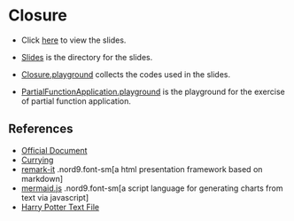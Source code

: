# Closure

- Click [here](https://chenshenyi.github.io/ClosureAndCaptureList/Slides/index.html#1) to view the slides.

- [Slides](Slides) is the directory for the slides.
- [Closure.playground](Closure.playground) collects the codes used in the slides.
- [PartialFunctionApplication.playground](PartialFunctionApplication.playground) is the playground for the exercise of partial function application.

## References

- [Official Document](https://docs.swift.org/swift-book/documentation/the-swift-programming-language/closures/)
- [Currying](https://pjchender.dev/javascript/js-functional-programming-currying/)
- [remark-it](https://github.com/1-2-3/remark-it) .nord9.font-sm[a html presentation framework based on markdown]
- [mermaid.js](https://mermaid.js.org/) .nord9.font-sm[a script language for generating charts from text via javascript]
- [Harry Potter Text File](https://github.com/amephraim/nlp/blob/master/texts/J.%20K.%20Rowling%20-%20Harry%20Potter%201%20-%20Sorcerer's%20Stone.txt)
